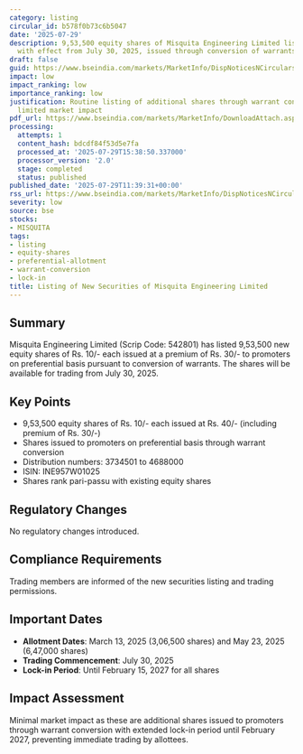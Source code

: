 ```yaml
---
category: listing
circular_id: b578f0b73c6b5047
date: '2025-07-29'
description: 9,53,500 equity shares of Misquita Engineering Limited listed for trading
  with effect from July 30, 2025, issued through conversion of warrants.
draft: false
guid: https://www.bseindia.com/markets/MarketInfo/DispNoticesNCirculars.aspx?Noticeid={A4A746A2-8294-460A-A6CA-38E30FCCD52C}&noticeno=20250729-21&dt=07/29/2025&icount=21&totcount=66&flag=0
impact: low
impact_ranking: low
importance_ranking: low
justification: Routine listing of additional shares through warrant conversion with
  limited market impact
pdf_url: https://www.bseindia.com/markets/MarketInfo/DownloadAttach.aspx?id=20250729-21&attachedId=
processing:
  attempts: 1
  content_hash: bdcdf84f53d5e7fa
  processed_at: '2025-07-29T15:38:50.337000'
  processor_version: '2.0'
  stage: completed
  status: published
published_date: '2025-07-29T11:39:31+00:00'
rss_url: https://www.bseindia.com/markets/MarketInfo/DispNoticesNCirculars.aspx?Noticeid={A4A746A2-8294-460A-A6CA-38E30FCCD52C}&noticeno=20250729-21&dt=07/29/2025&icount=21&totcount=66&flag=0
severity: low
source: bse
stocks:
- MISQUITA
tags:
- listing
- equity-shares
- preferential-allotment
- warrant-conversion
- lock-in
title: Listing of New Securities of Misquita Engineering Limited
---
```


## Summary

Misquita Engineering Limited (Scrip Code: 542801) has listed 9,53,500 new equity shares of Rs. 10/- each issued at a premium of Rs. 30/- to promoters on preferential basis pursuant to conversion of warrants. The shares will be available for trading from July 30, 2025.

## Key Points

- 9,53,500 equity shares of Rs. 10/- each issued at Rs. 40/- (including premium of Rs. 30/-)
- Shares issued to promoters on preferential basis through warrant conversion
- Distribution numbers: 3734501 to 4688000
- ISIN: INE957W01025
- Shares rank pari-passu with existing equity shares

## Regulatory Changes

No regulatory changes introduced.

## Compliance Requirements

Trading members are informed of the new securities listing and trading permissions.

## Important Dates

- **Allotment Dates**: March 13, 2025 (3,06,500 shares) and May 23, 2025 (6,47,000 shares)
- **Trading Commencement**: July 30, 2025
- **Lock-in Period**: Until February 15, 2027 for all shares

## Impact Assessment

Minimal market impact as these are additional shares issued to promoters through warrant conversion with extended lock-in period until February 2027, preventing immediate trading by allottees.